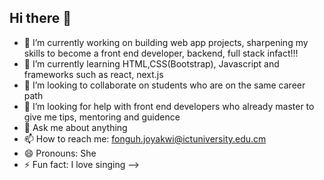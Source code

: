 ## Hi there 👋


- 🔭 I’m currently working on building web app projects, sharpening my skills to become a front end developer, backend, full stack infact!!!
- 🌱 I’m currently learning HTML,CSS(Bootstrap), Javascript and frameworks such as react, next.js
- 👯 I’m looking to collaborate on students who are on the same career path
- 🤔 I’m looking for help with front end developers who already master to give me tips, mentoring and guidence
- 💬 Ask me about anything
- 📫 How to reach me: fonguh.joyakwi@ictuniversity.edu.cm
- 😄 Pronouns: She
- ⚡ Fun fact: I love singing
-->
